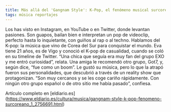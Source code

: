 ```yaml
---
title: Más allá del 'Gangnam Style': K-Pop, el fenómeno musical surcoreano que arrasa en todo el mundo
tags: música reportajes
---
```

Los has visto en Instagram, en YouTube o en Twitter, donde levantan pasiones. Son guapos, bailan bien e interpretan un pop de videoclip, perfecto hasta lo inquietante, con guiños al rap o al techno. Hablamos del K-pop: la música que vino de Corea del Sur para conquistar el mundo.
Eva tiene 21 años, es de Vigo y conoció el K-pop de casualidad, cuando se coló en su timeline de Twitter. “Una chica que seguía era muy fan del grupo EXO y me entró curiosidad”, relata. Una amiga le recomendó otro grupo, Got7, y, según dice, “fue como un boom”. Le gustó su música, pero lo que la atrapó fueron sus personalidades, que descubrió a través de un reality show que protagonizan. “Son muy cercanos y se les coge cariño rápidamente. Con ningún otro grupo español o de otro sitio me había pasado”, confiesa.

Artículo completo en  [eldiario.es] (https://www.eldiario.es/cultura/musica/gangnam-style-k-pop-fenomeno-surcoreano_1_2756691.html)